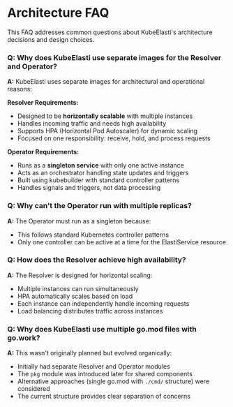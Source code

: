 # Architecture FAQ

This FAQ addresses common questions about KubeElasti's architecture decisions and design choices.

### Q: Why does KubeElasti use separate images for the Resolver and Operator?

**A:** KubeElasti uses separate images for architectural and operational reasons:

**Resolver Requirements:**
- Designed to be **horizontally scalable** with multiple instances
- Handles incoming traffic and needs high availability
- Supports HPA (Horizontal Pod Autoscaler) for dynamic scaling
- Focused on one responsibility: receive, hold, and process requests

**Operator Requirements:**
- Runs as a **singleton service** with only one active instance
- Acts as an orchestrator handling state updates and triggers
- Built using kubebuilder with standard controller patterns
- Handles signals and triggers, not data processing

### Q: Why can't the Operator run with multiple replicas?

**A:** The Operator must run as a singleton because:
- This follows standard Kubernetes controller patterns
- Only one controller can be active at a time for the ElastiService resource

### Q: How does the Resolver achieve high availability?

**A:** The Resolver is designed for horizontal scaling:
- Multiple instances can run simultaneously
- HPA automatically scales based on load
- Each instance can independently handle incoming requests
- Load balancing distributes traffic across instances

### Q: Why does KubeElasti use multiple go.mod files with go.work?

**A:** This wasn't originally planned but evolved organically:
- Initially had separate Resolver and Operator modules
- The `pkg` module was introduced later for shared components
- Alternative approaches (single go.mod with `./cmd/` structure) were considered
- The current structure provides clear separation of concerns

